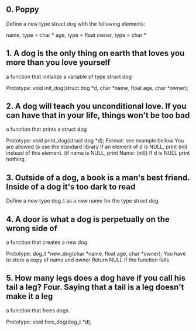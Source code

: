 ## 0. Poppy
   Define a new type struct dog with the following elements:

   name, type = char *
   age, type = float
   owner, type = char *

## 1. A dog is the only thing on earth that loves you more than you love yourself

   a function that initialize a variable of type struct dog
 
   Prototype: void init_dog(struct dog *d, char *name, float age, char *owner);

## 2. A dog will teach you unconditional love. If you can have that in your life, things won't be too bad
   a function that prints a struct dog

   Prototype: void print_dog(struct dog *d);
   Format: see example bellow
   You are allowed to use the standard library
   If an element of d is NULL, print (nil) instead of this element. (if name is NULL, print Name: (nil))
   If d is NULL print nothing.
 
## 3. Outside of a dog, a book is a man's best friend. Inside of a dog it's too dark to read
   Define a new type dog_t as a new name for the type struct dog.

## 4. A door is what a dog is perpetually on the wrong side of
   a function that creates a new dog.

   Prototype: dog_t *new_dog(char *name, float age, char *owner);
   You have to store a copy of name and owner
   Return NULL if the function fails
 
## 5. How many legs does a dog have if you call his tail a leg? Four. Saying that a tail is a leg doesn't make it a leg
   a function that frees dogs.

   Prototype: void free_dog(dog_t *d);
 

